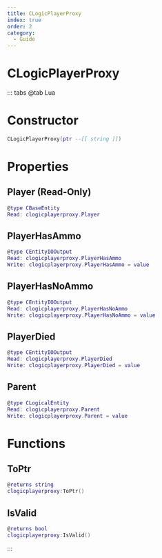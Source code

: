 ```yaml
---
title: CLogicPlayerProxy
index: true
order: 2
category:
  - Guide
---
```


# CLogicPlayerProxy

::: tabs
@tab Lua
# Constructor
```lua
CLogicPlayerProxy(ptr --[[ string ]])
```
# Properties
## Player (Read-Only)
```lua
@type CBaseEntity
Read: clogicplayerproxy.Player
```
## PlayerHasAmmo 
```lua
@type CEntityIOOutput
Read: clogicplayerproxy.PlayerHasAmmo
Write: clogicplayerproxy.PlayerHasAmmo = value
```
## PlayerHasNoAmmo 
```lua
@type CEntityIOOutput
Read: clogicplayerproxy.PlayerHasNoAmmo
Write: clogicplayerproxy.PlayerHasNoAmmo = value
```
## PlayerDied 
```lua
@type CEntityIOOutput
Read: clogicplayerproxy.PlayerDied
Write: clogicplayerproxy.PlayerDied = value
```
## Parent 
```lua
@type CLogicalEntity
Read: clogicplayerproxy.Parent
Write: clogicplayerproxy.Parent = value
```
# Functions
## ToPtr
```lua
@returns string
clogicplayerproxy:ToPtr()
```
## IsValid
```lua
@returns bool
clogicplayerproxy:IsValid()
```

:::